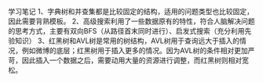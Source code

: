 学习笔记
1、字典树和并查集都是比较固定的结构，适用的问题类型也比较固定，因此需要背熟模板。
2、高级搜索利用了一些数据原有的特性，符合人脑解决问题的思考方式，主要有双向BFS（从路径首末同时进行）、启发式搜索（充分利用先验知识）
3、红黑树和AVL树是常用的树结构，AVL树用于查询远大于插入的情况，例如微博的底层；红黑树用于插入更多的情况。因为AVL树的条件相对更加严苛，因此插入一个数据之后，需要动用大量的资源进行调整，而红黑树则相对宽松。